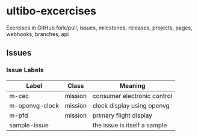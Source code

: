 # ultibo-excercises

Exercises in GitHub fork/pull, issues, milestones, releases, projects, pages, webhooks, branches, api

## Issues

### Issue Labels

|Label|Class|Meaning|
|-----|-----|-------|
|m-cec|mission|consumer electronic control|
|m-openvg-clock|mission|clock display using openvg|
|m-pfd|mission|primary flight display|
|sample-issue||the issue is itself a sample|
